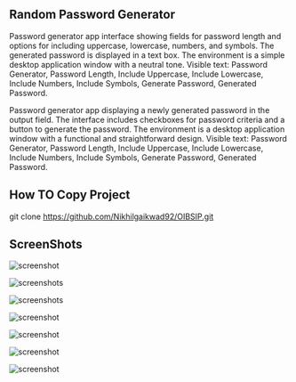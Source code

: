 ## Random Password Generator
   Password generator app interface showing fields for password length and options for including uppercase, lowercase, numbers, and symbols. The generated password is displayed in a text box. The environment is a simple desktop application window with a neutral tone. Visible text: Password Generator, Password Length, Include Uppercase, Include Lowercase, Include Numbers, Include Symbols, Generate Password, Generated Password.

   Password generator app displaying a newly generated password in the output field. The interface includes checkboxes for password criteria and a button to generate the password. The environment is a desktop application window with a functional and straightforward design. Visible text: Password Generator, Password Length, Include Uppercase, Include Lowercase, Include Numbers, Include Symbols, Generate Password, Generated Password.


## How TO Copy Project
   git clone https://github.com/Nikhilgaikwad92/OIBSIP.git
    


## ScreenShots
![ screenshot](/screenshots/1.png)


![screenshots](/screenshots/2.png)


![ screenshots](/screenshots/3.png)


![screenshot](/screenshots/4.png)


![screenshot](/screenshots/5.png) 


![screenshot](/screenshots/6.png)


![ screenshot](/screenshots/7.png)  













 
